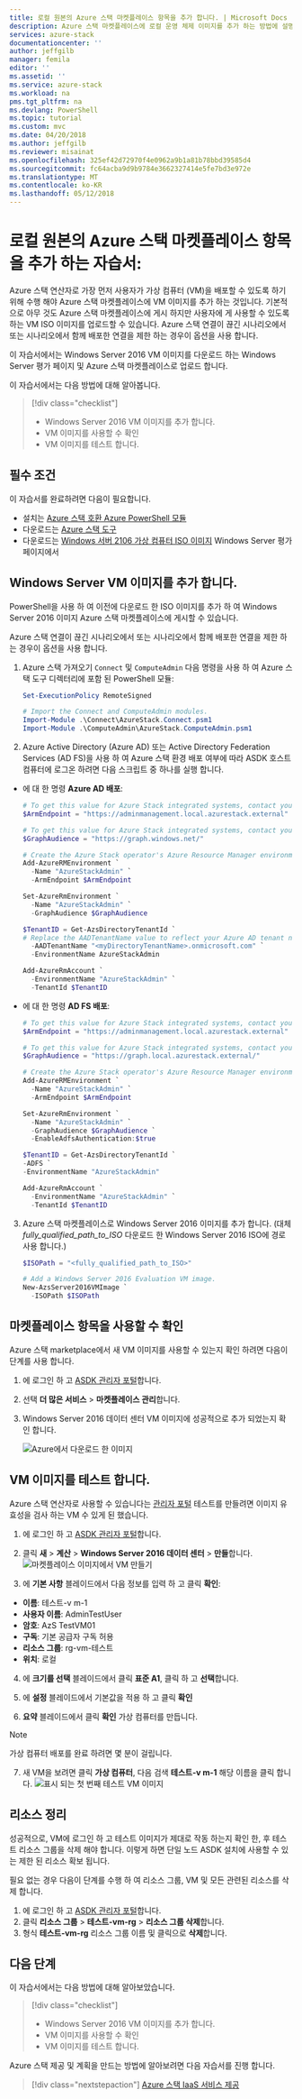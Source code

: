 ```yaml
---
title: 로컬 원본의 Azure 스택 마켓플레이스 항목을 추가 합니다. | Microsoft Docs
description: Azure 스택 마켓플레이스에 로컬 운영 체제 이미지를 추가 하는 방법에 설명 합니다.
services: azure-stack
documentationcenter: ''
author: jeffgilb
manager: femila
editor: ''
ms.assetid: ''
ms.service: azure-stack
ms.workload: na
pms.tgt_pltfrm: na
ms.devlang: PowerShell
ms.topic: tutorial
ms.custom: mvc
ms.date: 04/20/2018
ms.author: jeffgilb
ms.reviewer: misainat
ms.openlocfilehash: 325ef42d72970f4e0962a9b1a81b78bbd39585d4
ms.sourcegitcommit: fc64acba9d9b9784e3662327414e5fe7bd3e972e
ms.translationtype: MT
ms.contentlocale: ko-KR
ms.lasthandoff: 05/12/2018
---
```

# <a name="tutorial-add-an-azure-stack-marketplace-item-from-a-local-source"></a>로컬 원본의 Azure 스택 마켓플레이스 항목을 추가 하는 자습서:

Azure 스택 연산자로 가장 먼저 사용자가 가상 컴퓨터 (VM)을 배포할 수 있도록 하기 위해 수행 해야 Azure 스택 마켓플레이스에 VM 이미지를 추가 하는 것입니다. 기본적으로 아무 것도 Azure 스택 마켓플레이스에 게시 하지만 사용자에 게 사용할 수 있도록 하는 VM ISO 이미지를 업로드할 수 있습니다. Azure 스택 연결이 끊긴 시나리오에서 또는 시나리오에서 함께 배포한 연결을 제한 하는 경우이 옵션을 사용 합니다.

이 자습서에서는 Windows Server 2016 VM 이미지를 다운로드 하는 Windows Server 평가 페이지 및 Azure 스택 마켓플레이스로 업로드 합니다.

이 자습서에서는 다음 방법에 대해 알아봅니다.

> [!div class="checklist"]
> * Windows Server 2016 VM 이미지를 추가 합니다.
> * VM 이미지를 사용할 수 확인 
> * VM 이미지를 테스트 합니다.

## <a name="prerequisites"></a>필수 조건

이 자습서를 완료하려면 다음이 필요합니다.

- 설치는 [Azure 스택 호환 Azure PowerShell 모듈](asdk-post-deploy.md#install-azure-stack-powershell)
- 다운로드는 [Azure 스택 도구](asdk-post-deploy.md#download-the-azure-stack-tools)
- 다운로드는 [Windows 서버 2106 가상 컴퓨터 ISO 이미지](https://www.microsoft.com/en-us/evalcenter/evaluate-windows-server-2016) Windows Server 평가 페이지에서

## <a name="add-a-windows-server-vm-image"></a>Windows Server VM 이미지를 추가 합니다.
PowerShell을 사용 하 여 이전에 다운로드 한 ISO 이미지를 추가 하 여 Windows Server 2016 이미지 Azure 스택 마켓플레이스에 게시할 수 있습니다. 

Azure 스택 연결이 끊긴 시나리오에서 또는 시나리오에서 함께 배포한 연결을 제한 하는 경우이 옵션을 사용 합니다.

1. Azure 스택 가져오기 `Connect` 및 `ComputeAdmin` 다음 명령을 사용 하 여 Azure 스택 도구 디렉터리에 포함 된 PowerShell 모듈:

   ```powershell
   Set-ExecutionPolicy RemoteSigned

   # Import the Connect and ComputeAdmin modules.   
   Import-Module .\Connect\AzureStack.Connect.psm1
   Import-Module .\ComputeAdmin\AzureStack.ComputeAdmin.psm1

   ```

2. Azure Active Directory (Azure AD) 또는 Active Directory Federation Services (AD FS)을 사용 하 여 Azure 스택 환경 배포 여부에 따라 ASDK 호스트 컴퓨터에 로그온 하려면 다음 스크립트 중 하나를 실행 합니다.

  - 에 대 한 명령 **Azure AD 배포**: 

      ```PowerShell
      # To get this value for Azure Stack integrated systems, contact your service provider.
      $ArmEndpoint = "https://adminmanagement.local.azurestack.external"

      # To get this value for Azure Stack integrated systems, contact your service provider.
      $GraphAudience = "https://graph.windows.net/"
      
      # Create the Azure Stack operator's Azure Resource Manager environment by using the following cmdlet:
      Add-AzureRMEnvironment `
        -Name "AzureStackAdmin" `
        -ArmEndpoint $ArmEndpoint

      Set-AzureRmEnvironment `
        -Name "AzureStackAdmin" `
        -GraphAudience $GraphAudience

      $TenantID = Get-AzsDirectoryTenantId `
      # Replace the AADTenantName value to reflect your Azure AD tenant name.
        -AADTenantName "<myDirectoryTenantName>.onmicrosoft.com" `
        -EnvironmentName AzureStackAdmin

      Add-AzureRmAccount `
        -EnvironmentName "AzureStackAdmin" `
        -TenantId $TenantID 
      ```

  - 에 대 한 명령 **AD FS 배포**:
      
      ```PowerShell
      # To get this value for Azure Stack integrated systems, contact your service provider.
      $ArmEndpoint = "https://adminmanagement.local.azurestack.external"

      # To get this value for Azure Stack integrated systems, contact your service provider.
      $GraphAudience = "https://graph.local.azurestack.external/"

      # Create the Azure Stack operator's Azure Resource Manager environment by using the following cmdlet:
      Add-AzureRMEnvironment `
        -Name "AzureStackAdmin" `
        -ArmEndpoint $ArmEndpoint

      Set-AzureRmEnvironment `
        -Name "AzureStackAdmin" `
        -GraphAudience $GraphAudience `
        -EnableAdfsAuthentication:$true

      $TenantID = Get-AzsDirectoryTenantId `
      -ADFS `
      -EnvironmentName "AzureStackAdmin" 

      Add-AzureRmAccount `
        -EnvironmentName "AzureStackAdmin" `
        -TenantId $TenantID 
      ```
   
3. Azure 스택 마켓플레이스로 Windows Server 2016 이미지를 추가 합니다. (대체 *fully_qualified_path_to_ISO* 다운로드 한 Windows Server 2016 ISO에 경로 사용 합니다.)

    ```PowerShell
    $ISOPath = "<fully_qualified_path_to_ISO>"

    # Add a Windows Server 2016 Evaluation VM image.
    New-AzsServer2016VMImage `
      -ISOPath $ISOPath

    ```

## <a name="verify-the-marketplace-item-is-available"></a>마켓플레이스 항목을 사용할 수 확인
Azure 스택 marketplace에서 새 VM 이미지를 사용할 수 있는지 확인 하려면 다음이 단계를 사용 합니다.

1. 에 로그인 하 고 [ASDK 관리자 포털](https://adminportal.local.azurestack.external)합니다.

2. 선택 **더 많은 서비스** > **마켓플레이스 관리**합니다. 

3. Windows Server 2016 데이터 센터 VM 이미지에 성공적으로 추가 되었는지 확인 합니다.

   ![Azure에서 다운로드 한 이미지](media/asdk-marketplace-item/azs-marketplace-ws2016.png)

## <a name="test-the-vm-image"></a>VM 이미지를 테스트 합니다.
Azure 스택 연산자로 사용할 수 있습니다는 [관리자 포털](https://adminportal.local.azurestack.external) 테스트를 만들려면 이미지 유효성을 검사 하는 VM 수 있게 된 했습니다. 

1. 에 로그인 하 고 [ASDK 관리자 포털](https://adminportal.local.azurestack.external)합니다.

2. 클릭 **새** > **계산** > **Windows Server 2016 데이터 센터** > **만들**합니다.  
 ![마켓플레이스 이미지에서 VM 만들기](media/asdk-marketplace-item/new-compute.png)

3. 에 **기본 사항** 블레이드에서 다음 정보를 입력 하 고 클릭 **확인**:
  - **이름**: 테스트-v m-1
  - **사용자 이름**: AdminTestUser
  - **암호**: AzS TestVM01
  - **구독**: 기본 공급자 구독 허용
  - **리소스 그룹**: rg-vm-테스트
  - **위치**: 로컬

4. 에 **크기를 선택** 블레이드에서 클릭 **표준 A1**, 클릭 하 고 **선택**합니다.  

5. 에 **설정** 블레이드에서 기본값을 적용 하 고 클릭 **확인**

6. **요약** 블레이드에서 클릭 **확인** 가상 컴퓨터를 만듭니다.  
> [!NOTE]
> 가상 컴퓨터 배포를 완료 하려면 몇 분이 걸립니다.

7. 새 VM을 보려면 클릭 **가상 컴퓨터**, 다음 검색 **테스트-v m-1** 해당 이름을 클릭 합니다.
    ![표시 되는 첫 번째 테스트 VM 이미지](media/asdk-marketplace-item/first-test-vm.png)

## <a name="clean-up-resources"></a>리소스 정리
성공적으로, VM에 로그인 하 고 테스트 이미지가 제대로 작동 하는지 확인 한, 후 테스트 리소스 그룹을 삭제 해야 합니다. 이렇게 하면 단일 노드 ASDK 설치에 사용할 수 있는 제한 된 리소스 확보 됩니다.

필요 없는 경우 다음이 단계를 수행 하 여 리소스 그룹, VM 및 모든 관련된 리소스를 삭제 합니다.

1. 에 로그인 하 고 [ASDK 관리자 포털](https://adminportal.local.azurestack.external)합니다.
2. 클릭 **리소스 그룹** > **테스트-vm-rg** > **리소스 그룹 삭제**합니다.
3. 형식 **테스트-vm-rg** 리소스 그룹 이름 및 클릭으로 **삭제**합니다.

## <a name="next-steps"></a>다음 단계

이 자습서에서는 다음 방법에 대해 알아보았습니다.

> [!div class="checklist"]
> * Windows Server 2016 VM 이미지를 추가 합니다.
> * VM 이미지를 사용할 수 확인 
> * VM 이미지를 테스트 합니다.

Azure 스택 제공 및 계획을 만드는 방법에 알아보려면 다음 자습서를 진행 합니다.

> [!div class="nextstepaction"]
> [Azure 스택 IaaS 서비스 제공](asdk-offer-services.md)
